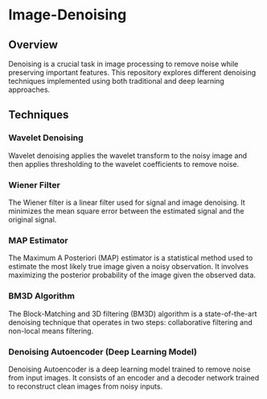 # Image-Denoising
## Overview

Denoising is a crucial task in image processing to remove noise while preserving important features. This repository explores different denoising techniques implemented using both traditional and deep learning approaches.

## Techniques

### Wavelet Denoising

Wavelet denoising applies the wavelet transform to the noisy image and then applies thresholding to the wavelet coefficients to remove noise.

### Wiener Filter

The Wiener filter is a linear filter used for signal and image denoising. It minimizes the mean square error between the estimated signal and the original signal.

### MAP Estimator

The Maximum A Posteriori (MAP) estimator is a statistical method used to estimate the most likely true image given a noisy observation. It involves maximizing the posterior probability of the image given the observed data.

### BM3D Algorithm

The Block-Matching and 3D filtering (BM3D) algorithm is a state-of-the-art denoising technique that operates in two steps: collaborative filtering and non-local means filtering.

### Denoising Autoencoder (Deep Learning Model)

Denoising Autoencoder is a deep learning model trained to remove noise from input images. It consists of an encoder and a decoder network trained to reconstruct clean images from noisy inputs.
